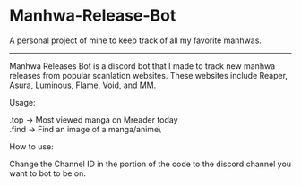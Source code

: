 # Manhwa-Release-Bot

A personal project of mine to keep track of all my favorite manhwas. 
______________________________________
Manhwa Releases Bot is a discord bot that I made to track new manhwa releases from popular scanlation websites.
These websites include Reaper, Asura, Luminous, Flame, Void, and MM.

Usage:

.top -> Most viewed manga on Mreader today\
.find -> Find an image of a manga/anime\

How to use:

Change the Channel ID in the portion of the code to the discord channel you want to bot to be on.

